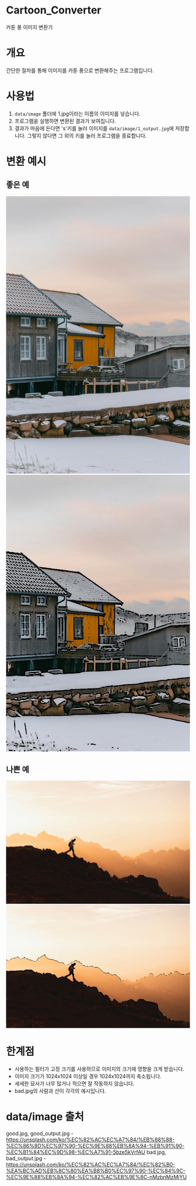 # Cartoon_Converter
카툰 풍 이미지 변환기

# 개요
간단한 절차를 통해 이미지를 카툰 풍으로 변환해주는 프로그램입니다.

# 사용법
1. `data/image` 폴더에 1.jpg이라는 이름의 이미지를 넣습니다.
2. 프로그램을 실행하면 변환된 결과가 보여집니다.
3. 결과가 마음에 든다면 's'키를 눌러 이미지를 `data/image/1_output.jpg`에 저장합니다. 그렇지 않다면 그 외의 키를 눌러 프로그램을 종료합니다.

# 변환 예시
## 좋은 예
![좋은 입력 예](data/image/good.jpg)
![나쁜 입력 예](data/image/good_output.jpg)

## 나쁜 예
![나쁜 입력 예](data/image/bad.jpg)
![나쁜 출력 예](data/image/bad_output.jpg)

# 한계점
- 사용하는 필터가 고정 크기를 사용하므로 이미지의 크기에 영향을 크게 받습니다.
 - 이미지 크기가 1024x1024 이상일 경우 1024x1024까지 축소됩니다.
- 세세한 묘사가 너무 많거나 적으면 잘 작동하지 않습니다.
 - bad.jpg의 사람과 산이 각각의 예시입니다.
 
# data/image 출처
good.jpg, good_output.jpg - https://unsplash.com/ko/%EC%82%AC%EC%A7%84/%EB%88%88-%EC%86%8D%EC%97%90-%EC%9E%88%EB%8A%94-%EB%91%90-%EC%B1%84%EC%9D%98-%EC%A7%91-5bze5kVrfAU
bad.jpg, bad_output.jpg - https://unsplash.com/ko/%EC%82%AC%EC%A7%84/%EC%82%B0-%EA%BC%AD%EB%8C%80%EA%B8%B0%EC%97%90-%EC%84%9C-%EC%9E%88%EB%8A%94-%EC%82%AC%EB%9E%8C-nMzbnMzMjYU